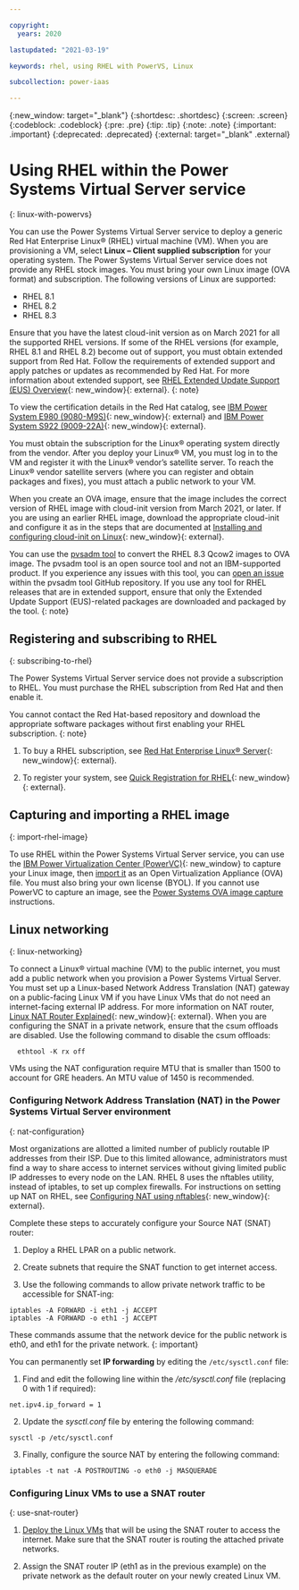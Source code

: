 ```yaml
---

copyright:
  years: 2020

lastupdated: "2021-03-19"

keywords: rhel, using RHEL with PowerVS, Linux

subcollection: power-iaas

---
```


{:new_window: target="_blank"}
{:shortdesc: .shortdesc}
{:screen: .screen}
{:codeblock: .codeblock}
{:pre: .pre}
{:tip: .tip}
{:note: .note}
{:important: .important}
{:deprecated: .deprecated}
{:external: target="_blank" .external}

# Using RHEL within the Power Systems Virtual Server service
{: linux-with-powervs}

You can use the Power Systems Virtual Server service to deploy a generic Red Hat Enterprise Linux® (RHEL) virtual machine (VM). When you are provisioning a VM, select **Linux – Client supplied subscription** for your operating system. The Power Systems Virtual Server service does not provide any RHEL stock images. You must bring your own Linux image (OVA format) and subscription. The following versions of Linux are supported:

- RHEL 8.1
- RHEL 8.2
- RHEL 8.3

Ensure that you have the latest cloud-init version as on March 2021 for all the supported RHEL versions. If some of the RHEL versions (for example, RHEL 8.1 and RHEL 8.2) become out of support, you must obtain extended support from Red Hat. Follow the requirements of extended support and apply patches or updates as recommended by Red Hat. For more information about extended support, see [RHEL Extended Update Support (EUS) Overview](https://access.redhat.com/articles/rhel-eus){: new_window}{: external}.
{: note}

To view the certification details in the Red Hat catalog, see [IBM Power System E980 (9080-M9S)](https://catalog.redhat.com/cloud/instance-types/detail/5636281){: new_window}{: external} and [IBM Power System S922 (9009-22A)](https://catalog.redhat.com/cloud/instance-types/detail/5636201){: new_window}{: external}.

You must obtain the subscription for the Linux® operating system directly from the vendor. After you deploy your Linux® VM, you must log in to the VM and register it with the Linux® vendor’s satellite server. To reach the Linux® vendor satellite servers (where you can register and obtain packages and fixes), you must attach a public network to your VM.

When you create an OVA image, ensure that the image includes the correct version of RHEL image with cloud-init version from March 2021, or later. If you are using an earlier RHEL image, download the appropriate cloud-init and configure it as in the steps that are documented at [Installing and configuring cloud-init on Linux](https://www.ibm.com/support/knowledgecenter/en/SSXK2N_1.4.4/com.ibm.powervc.standard.help.doc/powervc_install_cloudinit_hmc.html){: new_window}{: external}.

You can use the [pvsadm tool](https://github.com/ppc64le-cloud/pvsadm#readme) to convert the RHEL 8.3 Qcow2 images to OVA image. The pvsadm tool is an open source tool and not an IBM-supported product. If you experience any issues with this tool, you can [open an issue](https://github.com/ppc64le-cloud/pvsadm/issues) within the pvsadm tool GitHub repository. If you use any tool for RHEL releases that are in extended support, ensure that only the Extended Update Support (EUS)-related packages are downloaded and packaged by the tool.
{: note}

## Registering and subscribing to RHEL
{: subscribing-to-rhel}

The Power Systems Virtual Server service does not provide a subscription to RHEL. You must purchase the RHEL subscription from Red Hat and then enable it.

You cannot contact the Red Hat-based repository and download the appropriate software packages without first enabling your RHEL subscription.
{: note}

1. To buy a RHEL subscription, see [Red Hat Enterprise Linux® Server](https://www.redhat.com/en/store/red-hat-enterprise-linux-ibm-power-little-endian){: new_window}{: external}.

2. To register your system, see [Quick Registration for RHEL](https://access.redhat.com/documentation/en-us/red_hat_subscription_management/1/html/quick_registration_for_rhel/index){: new_window}{: external}.

## Capturing and importing a RHEL image
{: import-rhel-image}

To use RHEL within the Power Systems Virtual Server service, you can use the [IBM Power Virtualization Center (PowerVC)](https://www.ibm.com/support/knowledgecenter/en/SSXK2N_1.4.4/com.ibm.powervc.standard.help.doc/powervc_images_hmc.html){: new_window} to capture your Linux image, then [import it](/docs/power-iaas?topic=power-iaas-deploy-custom-image) as an Open Virtualization Appliance (OVA) file. You must also bring your own license (BYOL). If you cannot use PowerVC to capture an image, see the [Power Systems OVA image capture](/docs/power-iaas?topic=power-iaas-linux-deployment#vios-capture) instructions.

## Linux networking
{: linux-networking}

To connect a Linux® virtual machine (VM) to the public internet, you must add a public network when you provision a Power Systems Virtual Server. You must set up a Linux-based Network Address Translation (NAT) gateway on a public-facing Linux VM if you have Linux VMs that do not need an internet-facing external IP address. For more information on NAT router, [Linux NAT Router Explained](https://www.slashroot.in/linux-nat-network-address-translation-router-explained){: new_window}{: external}.
When you are configuring the SNAT in a private network, ensure that the csum offloads are disabled. Use the following command to disable the csum offloads:
```
  ethtool -K rx off
```
VMs using the NAT configuration require MTU that is smaller than 1500 to account for GRE headers. An MTU value of 1450 is recommended.

### Configuring Network Address Translation (NAT) in the Power Systems Virtual Server environment
{: nat-configuration}

Most organizations are allotted a limited number of publicly routable IP addresses from their ISP. Due to this limited allowance, administrators must find a way to share access to internet services without giving limited public IP addresses to every node on the LAN. RHEL 8 uses the nftables utility, instead of iptables, to set up complex firewalls. For instructions on setting up NAT on RHEL, see [Configuring NAT using nftables](https://access.redhat.com/documentation/en-us/red_hat_enterprise_linux/8/html/configuring_and_managing_networking/getting-started-with-nftables_configuring-and-managing-networking#configuring-nat-using-nftables_getting-started-with-nftables){: new_window}{: external}.

Complete these steps to accurately configure your Source NAT (SNAT) router:

1. Deploy a RHEL LPAR on a public network.

2. Create subnets that require the SNAT function to get internet access.

3. Use the following commands to allow private network traffic to be accessible for SNAT-ing:

  ```
  iptables -A FORWARD -i eth1 -j ACCEPT
  iptables -A FORWARD -o eth1 -j ACCEPT
  ```

  These commands assume that the network device for the public network is eth0, and eth1 for the private network.
  {: important}

You can permanently set **IP forwarding** by editing the `/etc/sysctl.conf` file:

1. Find and edit the following line within the */etc/sysctl.conf* file (replacing 0 with 1 if required):

  ```
  net.ipv4.ip_forward = 1
  ```

2. Update the *sysctl.conf* file by entering the following command:

  ```
  sysctl -p /etc/sysctl.conf
  ```

3. Finally, configure the source NAT by entering the following command:

  ```
  iptables -t nat -A POSTROUTING -o eth0 -j MASQUERADE
  ```

### Configuring Linux VMs to use a SNAT router
{: use-snat-router}

1. [Deploy the Linux VMs](/docs/power-iaas?topic=power-iaas-linux-deployment) that will be using the SNAT router to access the internet. Make sure that the SNAT router is routing the attached private networks.

2. Assign the SNAT router IP (eth1 as in the previous example) on the private network as the default router on your newly created Linux VM.